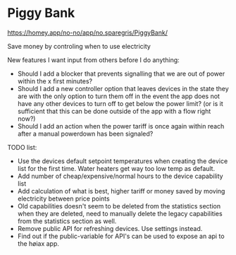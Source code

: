 # Piggy Bank
https://homey.app/no-no/app/no.sparegris/PiggyBank/

Save money by controling when to use electricity

New features I want input from others before I do anything:
* Should I add a blocker that prevents signalling that we are out of power within the x first minutes?
* Should I add a new controller option that leaves devices in the state they are with the only option to turn them off in the event the app does not have any other devices to turn off to get below the power limit? (or is it sufficient that this can be done outside of the app with a flow right now?)
* Should I add an action when the power tariff is once again within reach after a manual powerdown has been signaled?

TODO list:
* Use the devices default setpoint temperatures when creating the device list for the first time. Water heaters get way too low temp as default.
* Add number of cheap/expensive/normal hours to the device capability list
* Add calculation of what is best, higher tariff or money saved by moving electricity between price points
* Old capabilities doesn't seem to be deleted from the statistics section when they are deleted, need to manually delete the legacy capabilities from the statistics section as well.
* Remove public API for refreshing devices. Use settings instead.
* Find out if the public-variable for API's can be used to expose an api to the høiax app.
